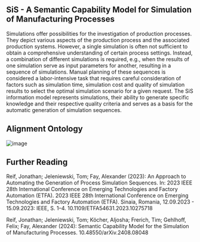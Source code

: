 **SiS - A Semantic Capability Model for Simulation of Manufacturing Processes**
---  
Simulations offer possibilities for the investigation of production processes. 
They depict various aspects of the production process and the associated production systems. 
However, a single simulation is often not sufficient to obtain a comprehensive understanding of certain process settings. 
Instead, a combination of different simulations is required, e.g., when the results of one simulation serve as input parameters for another, resulting in a sequence of simulations.
Manual planning of these sequences is considered a labor-intensive task that requires careful consideration of factors such as simulation time, simulation cost and quality of simulation results to select the optimal simulation scenario for a given request.
The SiS information model represents simulations, their ability to generate specific knowledge and their respective quality criteria and serves as a basis for the automatic generation of simulation sequences.

**Alignment Ontology**
---
![image](https://github.com/JonathanReif/SiS-Information-Model/assets/101399866/1c2609f4-fa0e-4eeb-9f23-c8ba61e96e7d)

**Further Reading**
---
Reif, Jonathan; Jeleniewski, Tom; Fay, Alexander (2023): An Approach to Automating the Generation of Process Simulation Sequences. In: 2023 IEEE 28th International Conference on Emerging Technologies and Factory Automation (ETFA). 2023 IEEE 28th International Conference on Emerging Technologies and Factory Automation (ETFA). Sinaia, Romania, 12.09.2023 - 15.09.2023: IEEE, S. 1–4. 10.1109/ETFA54631.2023.10275718

Reif, Jonathan; Jeleniewski, Tom; Köcher, Aljosha; Frerich, Tim; Gehlhoff, Felix; Fay, Alexander (2024): Semantic Capability Model for the Simulation of Manufacturing Processes. 10.48550/arXiv.2408.08048
